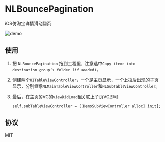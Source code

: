 NLBouncePagination
==================

iOS仿淘宝详情滑动翻页

![demo](https://cloud.githubusercontent.com/assets/1229684/3931388/18590668-2457-11e4-8128-738975dbfece.gif)

## 使用

1. 把 `NLBouncePagination` 拖到工程里，注意选中`Copy items into destination group‘s folder (if needed)`。
2. 创建两个`UITableViewController`，一个是主页显示，一个上拉后出现的子页显示，分别继承`NLMainTableViewController`和`NLSubTableViewController`。
3. 最后，在主页的VC的`viewDidLoad`里关联上子页VC即可

	```
	self.subTableViewController = [[DemoSubViewController alloc] init];
	```	
	
## 协议
MIT	

